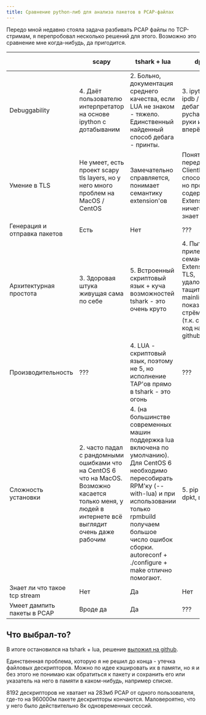 ```yaml
---
title: Сравнение python-либ для анализа пакетов в PCAP-файлах
---
```


Передо мной недавно стояла задача разбивать PCAP файлы по TCP-стримам, я перепробовал несколько решений для этого. Возможно это сравнение мне когда-нибудь, да пригодится.

| | scapy | tshark + lua | dpkt | pyshark | pcap-flow | tcpflow |
| ---- | ---- | ---- | ---- | ---- | ---- | ---- |
| Debuggability | 4. Даёт пользователю интерпретатор на основе ipython с дотабываним | 2. Больно, документация среднего качества, если LUA не знаком - тяжело. Единственный найденный способ дебага - принты. | 3. ipython / ipdb / дебаггер в pycharm в руки и вперёд | 4. ipython / ipdb / дебаггер в pycharm в руки и вперёд. Очень крутой pretty print | ??? | ??? |
| Умение в TLS | Не умеет, есть проект scapy tls layers, но у него много проблем на MacOS / CentOS | Замечательно справляется, понимает семантику extension'ов | Понять, что перед нами ClientHello способен, но про содержимое Extension'ов ничего не знает | Прозрачно наследует все возможности tshark | Да ему и не надо| Да ему и не надо |
| Генерация и отправка пакетов | Есть | Нет | ??? | ??? | Нет | Нет |
| Архитектурная простота | 3. Здоровая штука живущая сама по себе | 5. Встроенный скриптовый язык + куча возможностей tshark - это очень круто | 4. Пытался прилепить семантику Extension'ов TLS, удалось, но тащить это в mainline показалось стрёмно (т.к. спёр код на github) | 5. Вывод tshark -V парсится в объекты очень изящно | ??? | ??? |
| Производительность | ??? | 4. LUA - скриптовый язык, поэтому не 5, но исполнение TAP'ов прямо в tshark - это огонь | ??? | ??? | ??? | ??? |
| Сложность установки | 2. часто падал с рандомными ошибками что на CentOS 6 что на MacOS. Возможно касается только меня, у людей в интернете всё выглядит очень даже рабочим | 4. (на большинстве современных машин поддержка lua включена по умолчанию). Для CentOS 6 необходимо пересобирать RPM'ку (--with-lua) и при использовании только rpmbuild получаем большое число ошибок сборки. autoreconf + ./configure + make отлично помогают. | 5. pip install dpkt, всё | 5. pip install pyshark, всё | 5. brew install tcpflow, для linux не пробовал | 1. для сборки требует актуальный gcc и glibc 2.14, т.е. CentOS 6 идёт лесом |
| Знает ли что такое tcp stream | Нет | Да | Нет | Да | ??? | Да |
| Умеет дампить пакеты в PCAP | Вроде да | Да | ??? | ??? | ??? | Вроде нет |

## Что выбрал-то?

В итоге остановился на tshark + lua, решение [выложил на github](https://github.com/strizhechenko/tshark-tcp-stream-splitter).

Единственная проблема, которую я не решил до конца - утечка файловых дескрипторов. Можно по идее кэшировать их в памяти, но я и без этого не понимаю как обратиться к пакету и сохранить его или указатель на него в памяти в каком-нибудь, например списке.

8192 дескрипторов не хватает на 283мб PCAP от одного пользователя, где-то на 960000м пакете дескрипторы кончаются. Маловероятно, что у него было действительно 8к одновременных сессий.

